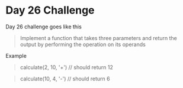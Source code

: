 # Day 26 Challenge

Day 26 challenge goes like this
> Implement a function that takes three parameters and return
> the output by performing the operation on its operands


Example 
> calculate(2, 10, '+') // should return 12

> calculate(10, 4, '-') // should return 6
